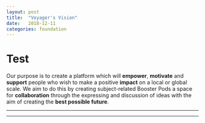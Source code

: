 ```yaml
---
layout: post
title:  "Voyager's Vision"
date:   2018-12-11 
categories: foundation
---
```

# Test

Our purpose is to create a platform which will **empower**, **motivate** and **support** people who wish to make a positive **impact** on a local or global scale. We aim to do this by creating subject-related Booster Pods a space for **collaboration** through the expressing and discussion of ideas with the aim of creating the **best possible future**. 

----
****